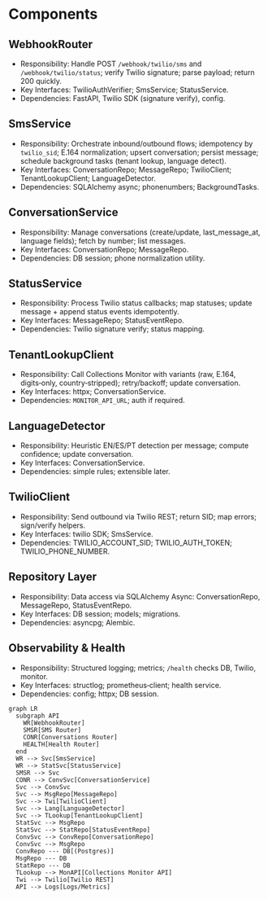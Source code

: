 # Components

## WebhookRouter
- Responsibility: Handle POST `/webhook/twilio/sms` and `/webhook/twilio/status`; verify Twilio signature; parse payload; return 200 quickly.
- Key Interfaces: TwilioAuthVerifier; SmsService; StatusService.
- Dependencies: FastAPI, Twilio SDK (signature verify), config.

## SmsService
- Responsibility: Orchestrate inbound/outbound flows; idempotency by `twilio_sid`; E.164 normalization; upsert conversation; persist message; schedule background tasks (tenant lookup, language detect).
- Key Interfaces: ConversationRepo; MessageRepo; TwilioClient; TenantLookupClient; LanguageDetector.
- Dependencies: SQLAlchemy async; phonenumbers; BackgroundTasks.

## ConversationService
- Responsibility: Manage conversations (create/update, last_message_at, language fields); fetch by number; list messages.
- Key Interfaces: ConversationRepo; MessageRepo.
- Dependencies: DB session; phone normalization utility.

## StatusService
- Responsibility: Process Twilio status callbacks; map statuses; update message + append status events idempotently.
- Key Interfaces: MessageRepo; StatusEventRepo.
- Dependencies: Twilio signature verify; status mapping.

## TenantLookupClient
- Responsibility: Call Collections Monitor with variants (raw, E.164, digits‑only, country‑stripped); retry/backoff; update conversation. 
- Key Interfaces: httpx; ConversationService.
- Dependencies: `MONITOR_API_URL`; auth if required.

## LanguageDetector
- Responsibility: Heuristic EN/ES/PT detection per message; compute confidence; update conversation.
- Key Interfaces: ConversationService.
- Dependencies: simple rules; extensible later.

## TwilioClient
- Responsibility: Send outbound via Twilio REST; return SID; map errors; sign/verify helpers.
- Key Interfaces: twilio SDK; SmsService.
- Dependencies: TWILIO_ACCOUNT_SID; TWILIO_AUTH_TOKEN; TWILIO_PHONE_NUMBER.

## Repository Layer
- Responsibility: Data access via SQLAlchemy Async: ConversationRepo, MessageRepo, StatusEventRepo.
- Key Interfaces: DB session; models; migrations.
- Dependencies: asyncpg; Alembic.

## Observability & Health
- Responsibility: Structured logging; metrics; `/health` checks DB, Twilio, monitor.
- Key Interfaces: structlog; prometheus‑client; health service.
- Dependencies: config; httpx; DB session.

```mermaid
graph LR
  subgraph API
    WR[WebhookRouter]
    SMSR[SMS Router]
    CONR[Conversations Router]
    HEALTH[Health Router]
  end
  WR --> Svc[SmsService]
  WR --> StatSvc[StatusService]
  SMSR --> Svc
  CONR --> ConvSvc[ConversationService]
  Svc --> ConvSvc
  Svc --> MsgRepo[MessageRepo]
  Svc --> Twi[TwilioClient]
  Svc --> Lang[LanguageDetector]
  Svc --> TLookup[TenantLookupClient]
  StatSvc --> MsgRepo
  StatSvc --> StatRepo[StatusEventRepo]
  ConvSvc --> ConvRepo[ConversationRepo]
  ConvSvc --> MsgRepo
  ConvRepo --- DB[(Postgres)]
  MsgRepo --- DB
  StatRepo --- DB
  TLookup --> MonAPI[Collections Monitor API]
  Twi --> Twilio[Twilio REST]
  API --> Logs[Logs/Metrics]
```
